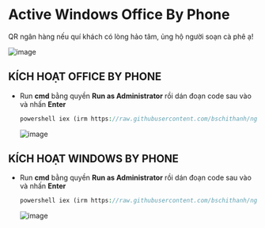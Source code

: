 # Active Windows Office By Phone

QR ngân hàng nếu quí khách có lòng hảo tâm, ủng hộ người soạn cà phê ạ!

![image](https://github.com/user-attachments/assets/b9a751b6-0832-4876-a972-aeaec635d792)

## KÍCH HOẠT OFFICE BY PHONE
- Run **cmd** bằng quyền **Run as Administrator** rồi dán đoạn code sau vào và nhấn **Enter**
  
  ```php
  powershell iex (irm https://raw.githubusercontent.com/bschithanh/nguon/main/OfficeByPhone.ps1)
  ```

  ![image](https://github.com/user-attachments/assets/086d52f6-d6e5-4a26-be97-3fb2b81c3a5e)

## KÍCH HOẠT WINDOWS BY PHONE
- Run **cmd** bằng quyền **Run as Administrator** rồi dán đoạn code sau vào và nhấn **Enter**
  
  ```php
  powershell iex (irm https://raw.githubusercontent.com/bschithanh/nguon/main/WindowsByPhone.ps1)
  ```

  ![image](https://github.com/user-attachments/assets/04db66cf-0424-480d-ad14-01df03bdbad8)
